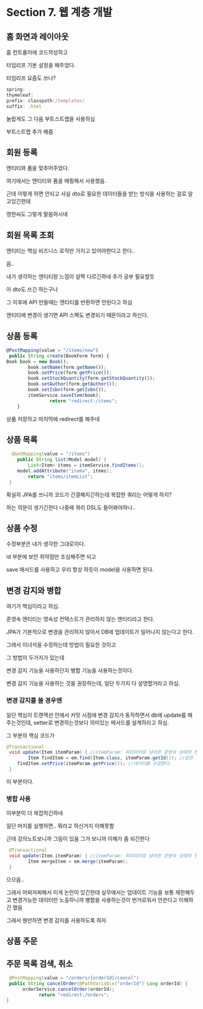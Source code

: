 # Section 7. 웹 계층 개발

## 홈 화면과 레이아웃

홈 컨트롤러에 코드작성하고

타임리프 기본 설정을 해주었다.

타임리프 요즘도 쓰나?

```jsx
spring:
thymeleaf:
prefix: classpath:/templates/
suffix: .html
```

놀랍게도 그 다음 부트스트랩을 사용하심

부트스트랩 추가 해줌

## 회원 등록

엔티티와 폼을 맞추어주었다.

여기에서는 엔티티와 폼을 매핑해서 사용했음.

근데 이렇게 하면 안되고 사실 dto로 필요한 데이터들을 받는 방식을 사용하는 걸로 알고있긴한데

영한씨도 그렇게 말씀하시네

## 회원 목록 조회

엔티티는 핵심 비즈니스 로직만 가지고 있어야한다고 한다..

음..

내가 생각하는 엔티티랑 느낌이 살짝 다르긴하네 추가 공부 필요할듯

아 dto도 쓰긴 하는구나

그 이후에 API 만들때는 엔티티를 반환하면 안된다고 하심

엔티티에 변경이 생기면 API 스펙도 변경되기 때문이라고 하신다.

## 상품 등록

```jsx
@PostMapping(value = "/items/new")
 public String create(BookForm form) {
Book book = new Book();
        book.setName(form.getName());
        book.setPrice(form.getPrice());
        book.setStockQuantity(form.getStockQuantity());
        book.setAuthor(form.getAuthor());
        book.setIsbn(form.getIsbn());
        itemService.saveItem(book);
				return "redirect:/items";
    }
```

상품 저장하고 마지막에 redirect를 해주네

## 상품 목록

```java
  @GetMapping(value = "/items")
	public String list(Model model) {
		List<Item> items = itemService.findItems();
    model.addAttribute("items", items);
		return "items/itemList";
 }
```

확실히 JPA를 쓰니까 코드가 간결해지긴하는데 복잡한 쿼리는 어떻게 하지?

하는 의문이 생기긴한다 나중에 쿼리 DSL도 들어봐야하나..

## 상품 수정

수정부분은 내가 생각한 그대로이다.

id 부분에 보안 취약점만 조심해주면 되고

save 매서드를 사용하고 우리 항상 하듯이 model을 사용하면 된다.

## 변경 감지와 병합

여기가 핵심이라고 하심.

준영속 엔티티는 영속성 컨텍스트가 관리하지 않는 엔티티라고 한다.

JPA가 기본적으로 변경을 관리하지 않아서 DB에 업데이트가 일어나지 않는다고 한다.

그래서 이녀석을 수정하는데 방법이 필요한 것이고

그 방법이 두가지가 있는데

변경 감지 기능을 사용하던지 병합 기능을 사용하는것이다.

변경 감지 기능을 사용하는 것을 권장하는데, 일단 두가지 다 설명할거라고 하심.

### 변경 감지를 쓸 경우엔

일단 핵심이 트랜잭션 안에서 커밋 시점에 변경 감지가 동작하면서 db에 update를 해주는것인데, setter로 변경하는것보다 의미있는 메서드를 설계하라고 하심.

그 부분의 핵심 코드가

```java
@Transactional
 void update(Item itemParam) { //itemParam: 파리미터로 넘어온 준영속 상태의 엔티티
		Item findItem = em.find(Item.class, itemParam.getId()); //같은 엔티티를 조회한다.
    findItem.setPrice(itemParam.getPrice()); //데이터를 수정한다.
 }
```

이 부분이다.

### 병합 사용

이부분이 더 복잡하긴하네

일단 머지를 실행하면.. 뭐라고 하신거지 이해못함

근데 강의노트보니까 그림이 있음 그거 보니까 이해가 좀 되긴한다

```java
 @Transactional
 void update(Item itemParam) { //itemParam: 파리미터로 넘어온 준영속 상태의 엔티티
		Item mergeItem = em.merge(itemParam);
 }
```

으으음..

그래서 어찌저찌해서 이게 논란이 있긴한데 실무에서는 업데이트 기능을 보통 제한해두고 변경가능한 데이터만 노출하니까 병합을 사용하는것이 번거로워서 안쓴다고 이해하긴 했음

그래서 웬만하면 변경 감지를 사용하도록 하자

## 상품 주문

## 주문 목록 검색, 취소

```java
 @PostMapping(value = "/orders/{orderId}/cancel")
 public String cancelOrder(@PathVariable("orderId") Long orderId) {
      orderService.cancelOrder(orderId);
			return "redirect:/orders";
}
```
